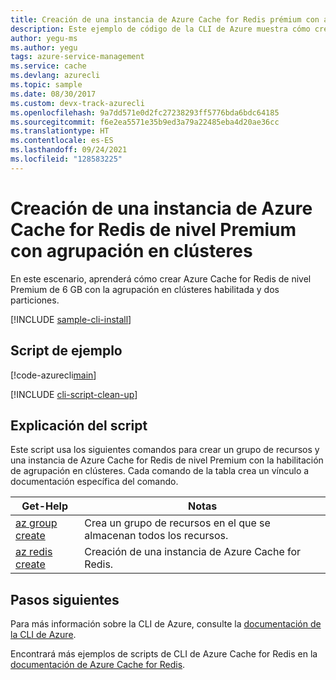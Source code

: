 ```yaml
---
title: Creación de una instancia de Azure Cache for Redis prémium con agrupación en clústeres mediante la CLI de Azure
description: Este ejemplo de código de la CLI de Azure muestra cómo crear una instancia de Azure Cache for Redis prémium de 6 GB con la agrupación en clústeres habilitada y dos particiones.
author: yegu-ms
ms.author: yegu
tags: azure-service-management
ms.service: cache
ms.devlang: azurecli
ms.topic: sample
ms.date: 08/30/2017
ms.custom: devx-track-azurecli
ms.openlocfilehash: 9a7dd571e0d2fc27238293ff5776bda6bdc64185
ms.sourcegitcommit: f6e2ea5571e35b9ed3a79a22485eba4d20ae36cc
ms.translationtype: HT
ms.contentlocale: es-ES
ms.lasthandoff: 09/24/2021
ms.locfileid: "128583225"
---
```

# <a name="create-a-premium-azure-cache-for-redis-with-clustering"></a>Creación de una instancia de Azure Cache for Redis de nivel Premium con agrupación en clústeres

En este escenario, aprenderá cómo crear Azure Cache for Redis de nivel Premium de 6 GB con la agrupación en clústeres habilitada y dos particiones.

[!INCLUDE [sample-cli-install](../../../includes/sample-cli-install.md)]

## <a name="sample-script"></a>Script de ejemplo

[!code-azurecli[main](../../../cli_scripts/redis-cache/create-premium-cache-cluster/create-premium-cache-cluster.sh "Azure Cache for Redis")]

[!INCLUDE [cli-script-clean-up](../includes/redis-cli-script-clean-up.md)]

## <a name="script-explanation"></a>Explicación del script

Este script usa los siguientes comandos para crear un grupo de recursos y una instancia de Azure Cache for Redis de nivel Premium con la habilitación de agrupación en clústeres. Cada comando de la tabla crea un vínculo a documentación específica del comando.

| Get-Help | Notas |
|---|---|
| [az group create](/cli/azure/group) | Crea un grupo de recursos en el que se almacenan todos los recursos. |
| [az redis create](/cli/azure/redis) | Creación de una instancia de Azure Cache for Redis. |


## <a name="next-steps"></a>Pasos siguientes

Para más información sobre la CLI de Azure, consulte la [documentación de la CLI de Azure](/cli/azure).

Encontrará más ejemplos de scripts de CLI de Azure Cache for Redis en la [documentación de Azure Cache for Redis](../cli-samples.md).